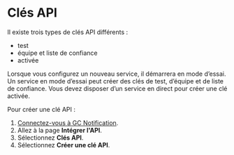 # Clés API

Il existe trois types de clés API différents :

- test
- équipe et liste de confiance
- activée

Lorsque vous configurez un nouveau service, il démarrera en mode d’essai. Un service en mode d’essai peut créer des clés de test, d’équipe et de liste de confiance. Vous devez disposer d’un service en direct pour créer une clé activée.

Pour créer une clé API :

1. [Connectez-vous à GC Notification](https://notification.canada.ca/sign-in?lang=fr).
1. Allez à la page __Intégrer l'API__.
1. Sélectionnez __Clés API__.
1. Sélectionnez __Créer une clé API__.
